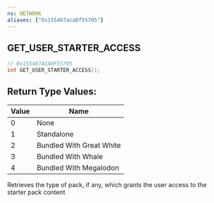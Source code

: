 ```yaml
---
ns: NETWORK
aliases: ["0x155467aca0f55705"]
---
```

## GET_USER_STARTER_ACCESS

```c
// 0x155467ACA0F55705
int GET_USER_STARTER_ACCESS();
```

## Return Type Values:
| Value | Name |
| --- | --- |
| 0 | None |
| 1 | Standalone |
| 2 | Bundled With Great White |
| 3 | Bundled With Whale |
| 4 | Bundled With Megalodon |

Retrieves the type of pack, if any, which grants the user access to the starter pack content

